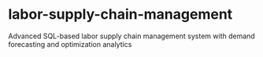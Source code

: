 # labor-supply-chain-management
Advanced SQL-based labor supply chain management system with demand forecasting and optimization analytics
